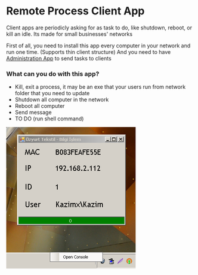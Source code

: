 # Remote Process Client App
Client apps are periodicly asking for as task to do, like shutdown, reboot, or kill an idle. Its made for small businesses' networks

First of all, you need to install this app every computer in your network and run one time. (Supports thin client structure)
And you need to have [Administration App](https://github.com/ugurozpinar/Remote-Process-Admin) to send tasks to clients

### What can you do with this app?
* Kill, exit a process, it may be an exe that your users run from network folder that you need to update
* Shutdown all computer in the network
* Reboot all computer
* Send message
* TO DO (run shell command)

![alt tag](https://raw.githubusercontent.com/ugurozpinar/Remote-Process/master/ss/ss1.png)